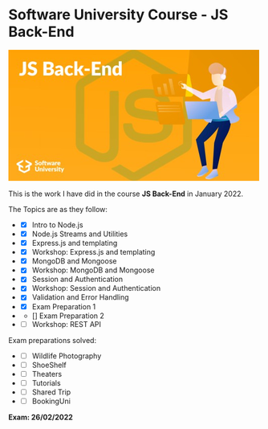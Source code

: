 # Software University Course - JS Back-End #

![js back-end](/js-back-end.jpg)

This is the work I have did in the course **JS Back-End** in January 2022.

The Topics are as they follow:

* - [x] Intro to Node.js
* - [x] Node.js Streams and Utilities
* - [x] Express.js and templating
* - [x] Workshop: Express.js and templating
* - [x] MongoDB and Mongoose
* - [x] Workshop: MongoDB and Mongoose
* - [x] Session and Authentication
* - [x] Workshop: Session and Authentication
* - [x] Validation and Error Handling
* - [x] Exam Preparation 1
* - [] Exam Preparation 2
* - [ ] Workshop: REST API

Exam preparations solved:

* - [ ] Wildlife Photography
* - [ ] ShoeShelf
* - [ ] Theaters
* - [ ] Tutorials
* - [ ] Shared Trip
* - [ ] BookingUni

**Exam: 26/02/2022**